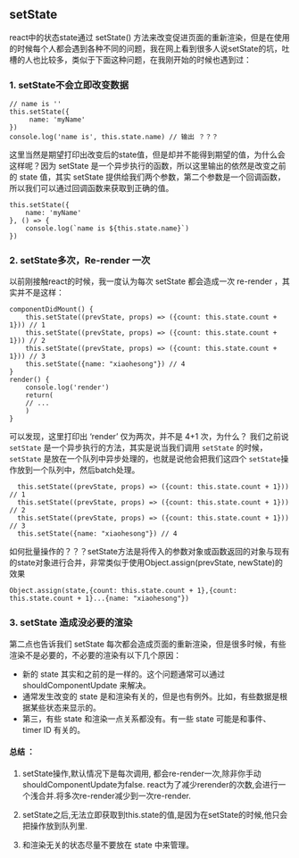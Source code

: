 ## setState

react中的状态state通过 setState() 方法来改变促进页面的重新渲染，但是在使用的时候每个人都会遇到各种不同的问题，我在网上看到很多人说setState的坑，吐槽的人也比较多，类似于下面这种问题，在我刚开始的时候也遇到过：

### 1. setState不会立即改变数据

```
// name is ''
this.setState({
     name: 'myName'
})
console.log('name is', this.state.name) // 输出 ？？？
```

这里当然是期望打印出改变后的state值，但是却并不能得到期望的值，为什么会这样呢？因为 setState 是一个异步执行的函数，所以这里输出的依然是改变之前的 state 值，其实 setState 提供给我们两个参数，第二个参数是一个回调函数，所以我们可以通过回调函数来获取到正确的值。

```
this.setState({
    name: 'myName'
}, () => {
    console.log(`name is ${this.state.name}`)
})
```
### 2. setState多次，Re-render 一次
以前刚接触react的时候，我一度认为每次 setState 都会造成一次 re-render ，其实并不是这样：
```
componentDidMount() {
	this.setState((prevState, props) => ({count: this.state.count + 1})) // 1
	this.setState((prevState, props) => ({count: this.state.count + 1})) // 2
	this.setState((prevState, props) => ({count: this.state.count + 1})) // 3
	this.setState({name: "xiaohesong"}) // 4
}
render() {
    console.log('render')
    return(
	// ...
    )
}
```
可以发现，这里打印出 ‘render’ 仅为两次，并不是 4+1 次，为什么？
我们之前说 `setState` 是一个异步执行的方法，其实是说当我们调用 `setState` 的时候，`setState` 是放在一个队列中异步处理的，也就是说他会把我们这四个 `setState`操作放到一个队列中，然后batch处理。
```
  this.setState((prevState, props) => ({count: this.state.count + 1})) // 1
  this.setState((prevState, props) => ({count: this.state.count + 1})) // 2
  this.setState((prevState, props) => ({count: this.state.count + 1})) // 3
  this.setState({name: "xiaohesong"}) // 4
```
如何批量操作的？？？setState方法是将传入的参数对象或函数返回的对象与现有的state对象进行合并，非常类似于使用Object.assign(prevState, newState)的效果
```
Object.assign(state,{count: this.state.count + 1},{count: this.state.count + 1}...{name: "xiaohesong"})
```
### 3. setState 造成没必要的渲染
第二点也告诉我们 setState 每次都会造成页面的重新渲染，但是很多时候，有些渲染不是必要的，不必要的渲染有以下几个原因：

+ 新的 state 其实和之前的是一样的。这个问题通常可以通过 shouldComponentUpdate 来解决。
+ 通常发生改变的 state 是和渲染有关的，但是也有例外。比如，有些数据是根据某些状态来显示的。
+ 第三，有些 state 和渲染一点关系都没有。有一些 state 可能是和事件、 timer ID 有关的。

#### 总结 ：
1. setState操作,默认情况下是每次调用, 都会re-render一次,除非你手动shouldComponentUpdate为false. react为了减少rerender的次数,会进行一个浅合并.将多次re-render减少到一次re-render.

2. setState之后,无法立即获取到this.state的值,是因为在setState的时候,他只会把操作放到队列里.
3. 和渲染无关的状态尽量不要放在 state 中来管理。
